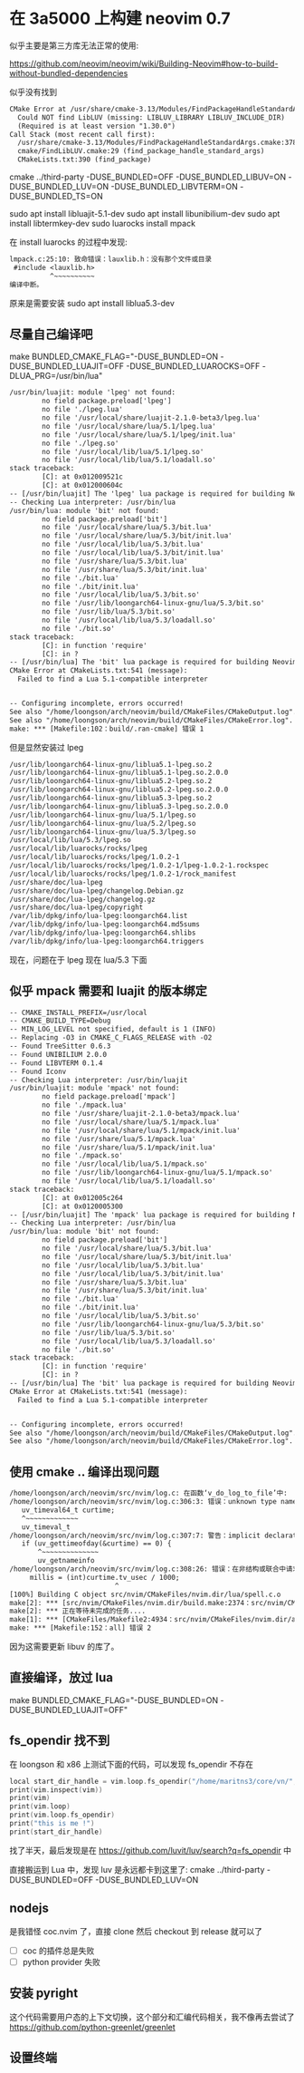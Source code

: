 # 在 3a5000 上构建 neovim 0.7
似乎主要是第三方库无法正常的使用:

https://github.com/neovim/neovim/wiki/Building-Neovim#how-to-build-without-bundled-dependencies

似乎没有找到
```txt
CMake Error at /usr/share/cmake-3.13/Modules/FindPackageHandleStandardArgs.cmake:137 (message):
  Could NOT find LibLUV (missing: LIBLUV_LIBRARY LIBLUV_INCLUDE_DIR)
  (Required is at least version "1.30.0")
Call Stack (most recent call first):
  /usr/share/cmake-3.13/Modules/FindPackageHandleStandardArgs.cmake:378 (_FPHSA_FAILURE_MESSAGE)
  cmake/FindLibLUV.cmake:29 (find_package_handle_standard_args)
  CMakeLists.txt:390 (find_package)
```

cmake ../third-party -DUSE_BUNDLED=OFF -DUSE_BUNDLED_LIBUV=ON -DUSE_BUNDLED_LUV=ON -DUSE_BUNDLED_LIBVTERM=ON -DUSE_BUNDLED_TS=ON

sudo apt install libluajit-5.1-dev
sudo apt install libunibilium-dev
sudo apt install libtermkey-dev
sudo luarocks install mpack


在 install luarocks 的过程中发现:
```txt
lmpack.c:25:10: 致命错误：lauxlib.h：没有那个文件或目录
 #include <lauxlib.h>
          ^~~~~~~~~~~
编译中断。
```
原来是需要安装
sudo apt install liblua5.3-dev

## 尽量自己编译吧
make BUNDLED_CMAKE_FLAG="-DUSE_BUNDLED=ON -DUSE_BUNDLED_LUAJIT=OFF -DUSE_BUNDLED_LUAROCKS=OFF -DLUA_PRG=/usr/bin/lua"
```txt
/usr/bin/luajit: module 'lpeg' not found:
        no field package.preload['lpeg']
        no file './lpeg.lua'
        no file '/usr/local/share/luajit-2.1.0-beta3/lpeg.lua'
        no file '/usr/local/share/lua/5.1/lpeg.lua'
        no file '/usr/local/share/lua/5.1/lpeg/init.lua'
        no file './lpeg.so'
        no file '/usr/local/lib/lua/5.1/lpeg.so'
        no file '/usr/local/lib/lua/5.1/loadall.so'
stack traceback:
        [C]: at 0x012009521c
        [C]: at 0x012000604c
-- [/usr/bin/luajit] The 'lpeg' lua package is required for building Neovim
-- Checking Lua interpreter: /usr/bin/lua
/usr/bin/lua: module 'bit' not found:
        no field package.preload['bit']
        no file '/usr/local/share/lua/5.3/bit.lua'
        no file '/usr/local/share/lua/5.3/bit/init.lua'
        no file '/usr/local/lib/lua/5.3/bit.lua'
        no file '/usr/local/lib/lua/5.3/bit/init.lua'
        no file '/usr/share/lua/5.3/bit.lua'
        no file '/usr/share/lua/5.3/bit/init.lua'
        no file './bit.lua'
        no file './bit/init.lua'
        no file '/usr/local/lib/lua/5.3/bit.so'
        no file '/usr/lib/loongarch64-linux-gnu/lua/5.3/bit.so'
        no file '/usr/lib/lua/5.3/bit.so'
        no file '/usr/local/lib/lua/5.3/loadall.so'
        no file './bit.so'
stack traceback:
        [C]: in function 'require'
        [C]: in ?
-- [/usr/bin/lua] The 'bit' lua package is required for building Neovim
CMake Error at CMakeLists.txt:541 (message):
  Failed to find a Lua 5.1-compatible interpreter


-- Configuring incomplete, errors occurred!
See also "/home/loongson/arch/neovim/build/CMakeFiles/CMakeOutput.log".
See also "/home/loongson/arch/neovim/build/CMakeFiles/CMakeError.log".
make: *** [Makefile:102：build/.ran-cmake] 错误 1
```

但是显然安装过 lpeg
```txt
/usr/lib/loongarch64-linux-gnu/liblua5.1-lpeg.so.2
/usr/lib/loongarch64-linux-gnu/liblua5.1-lpeg.so.2.0.0
/usr/lib/loongarch64-linux-gnu/liblua5.2-lpeg.so.2
/usr/lib/loongarch64-linux-gnu/liblua5.2-lpeg.so.2.0.0
/usr/lib/loongarch64-linux-gnu/liblua5.3-lpeg.so.2
/usr/lib/loongarch64-linux-gnu/liblua5.3-lpeg.so.2.0.0
/usr/lib/loongarch64-linux-gnu/lua/5.1/lpeg.so
/usr/lib/loongarch64-linux-gnu/lua/5.2/lpeg.so
/usr/lib/loongarch64-linux-gnu/lua/5.3/lpeg.so
/usr/local/lib/lua/5.3/lpeg.so
/usr/local/lib/luarocks/rocks/lpeg
/usr/local/lib/luarocks/rocks/lpeg/1.0.2-1
/usr/local/lib/luarocks/rocks/lpeg/1.0.2-1/lpeg-1.0.2-1.rockspec
/usr/local/lib/luarocks/rocks/lpeg/1.0.2-1/rock_manifest
/usr/share/doc/lua-lpeg
/usr/share/doc/lua-lpeg/changelog.Debian.gz
/usr/share/doc/lua-lpeg/changelog.gz
/usr/share/doc/lua-lpeg/copyright
/var/lib/dpkg/info/lua-lpeg:loongarch64.list
/var/lib/dpkg/info/lua-lpeg:loongarch64.md5sums
/var/lib/dpkg/info/lua-lpeg:loongarch64.shlibs
/var/lib/dpkg/info/lua-lpeg:loongarch64.triggers
```
现在，问题在于 lpeg 现在  lua/5.3 下面


## 似乎 mpack 需要和 luajit 的版本绑定
```txt
-- CMAKE_INSTALL_PREFIX=/usr/local
-- CMAKE_BUILD_TYPE=Debug
-- MIN_LOG_LEVEL not specified, default is 1 (INFO)
-- Replacing -O3 in CMAKE_C_FLAGS_RELEASE with -O2
-- Found TreeSitter 0.6.3
-- Found UNIBILIUM 2.0.0
-- Found LIBVTERM 0.1.4
-- Found Iconv
-- Checking Lua interpreter: /usr/bin/luajit
/usr/bin/luajit: module 'mpack' not found:
        no field package.preload['mpack']
        no file './mpack.lua'
        no file '/usr/share/luajit-2.1.0-beta3/mpack.lua'
        no file '/usr/local/share/lua/5.1/mpack.lua'
        no file '/usr/local/share/lua/5.1/mpack/init.lua'
        no file '/usr/share/lua/5.1/mpack.lua'
        no file '/usr/share/lua/5.1/mpack/init.lua'
        no file './mpack.so'
        no file '/usr/local/lib/lua/5.1/mpack.so'
        no file '/usr/lib/loongarch64-linux-gnu/lua/5.1/mpack.so'
        no file '/usr/local/lib/lua/5.1/loadall.so'
stack traceback:
        [C]: at 0x012005c264
        [C]: at 0x0120005300
-- [/usr/bin/luajit] The 'mpack' lua package is required for building Neovim
-- Checking Lua interpreter: /usr/bin/lua
/usr/bin/lua: module 'bit' not found:
        no field package.preload['bit']
        no file '/usr/local/share/lua/5.3/bit.lua'
        no file '/usr/local/share/lua/5.3/bit/init.lua'
        no file '/usr/local/lib/lua/5.3/bit.lua'
        no file '/usr/local/lib/lua/5.3/bit/init.lua'
        no file '/usr/share/lua/5.3/bit.lua'
        no file '/usr/share/lua/5.3/bit/init.lua'
        no file './bit.lua'
        no file './bit/init.lua'
        no file '/usr/local/lib/lua/5.3/bit.so'
        no file '/usr/lib/loongarch64-linux-gnu/lua/5.3/bit.so'
        no file '/usr/lib/lua/5.3/bit.so'
        no file '/usr/local/lib/lua/5.3/loadall.so'
        no file './bit.so'
stack traceback:
        [C]: in function 'require'
        [C]: in ?
-- [/usr/bin/lua] The 'bit' lua package is required for building Neovim
CMake Error at CMakeLists.txt:541 (message):
  Failed to find a Lua 5.1-compatible interpreter


-- Configuring incomplete, errors occurred!
See also "/home/loongson/arch/neovim/build/CMakeFiles/CMakeOutput.log".
See also "/home/loongson/arch/neovim/build/CMakeFiles/CMakeError.log".
```

## 使用 cmake .. 编译出现问题
```txt
/home/loongson/arch/neovim/src/nvim/log.c: 在函数‘v_do_log_to_file’中:
/home/loongson/arch/neovim/src/nvim/log.c:306:3: 错误：unknown type name ‘uv_timeval64_t’; did you mean ‘uv_timeval_t’?
   uv_timeval64_t curtime;
   ^~~~~~~~~~~~~~
   uv_timeval_t
/home/loongson/arch/neovim/src/nvim/log.c:307:7: 警告：implicit declaration of function ‘uv_gettimeofday’; did you mean ‘uv_getnameinfo’? [-Wimplicit-function-declaration]
   if (uv_gettimeofday(&curtime) == 0) {
       ^~~~~~~~~~~~~~~
       uv_getnameinfo
/home/loongson/arch/neovim/src/nvim/log.c:308:26: 错误：在非结构或联合中请求成员‘tv_usec’
     millis = (int)curtime.tv_usec / 1000;
                          ^
[100%] Building C object src/nvim/CMakeFiles/nvim.dir/lua/spell.c.o
make[2]: *** [src/nvim/CMakeFiles/nvim.dir/build.make:2374：src/nvim/CMakeFiles/nvim.dir/log.c.o] 错误 1
make[2]: *** 正在等待未完成的任务....
make[1]: *** [CMakeFiles/Makefile2:4934：src/nvim/CMakeFiles/nvim.dir/all] 错误 2
make: *** [Makefile:152：all] 错误 2
```
因为这需要更新 libuv 的库了。

## 直接编译，放过 lua
make BUNDLED_CMAKE_FLAG="-DUSE_BUNDLED=ON -DUSE_BUNDLED_LUAJIT=OFF"


## fs_opendir 找不到
在 loongson 和 x86 上测试下面的代码，可以发现 fs_opendir 不存在
```c
local start_dir_handle = vim.loop.fs_opendir("/home/maritns3/core/vn/", nil, 50)
print(vim.inspect(vim))
print(vim)
print(vim.loop)
print(vim.loop.fs_opendir)
print("this is me !")
print(start_dir_handle)
```

找了半天，最后发现是在 https://github.com/luvit/luv/search?q=fs_opendir 中

直接搬运到 Lua 中，发现 luv 是永远都卡到这里了:
cmake ../third-party -DUSE_BUNDLED=OFF -DUSE_BUNDLED_LUV=ON

## nodejs
是我错怪 coc.nvim 了，直接 clone 然后 checkout 到 release 就可以了

- [ ] coc 的插件总是失败
- [ ] python provider 失败

## 安装 pyright
这个代码需要用户态的上下文切换，这个部分和汇编代码相关，我不像再去尝试了
https://github.com/python-greenlet/greenlet

## 设置终端
